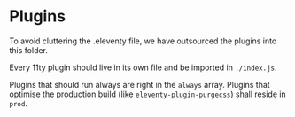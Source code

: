 # Plugins

To avoid cluttering the .eleventy file, we have outsourced the plugins into this folder.

Every 11ty plugin should live in its own file and be imported in `./index.js`.

Plugins that should run always are right in the `always` array. Plugins that optimise the production build (like `eleventy-plugin-purgecss`) shall reside in `prod`.
